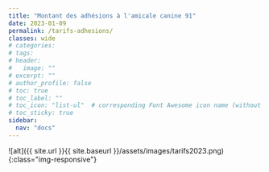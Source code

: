 ```yaml
---
title: "Montant des adhésions à l'amicale canine 91"
date: 2023-01-09
permalink: /tarifs-adhesions/
classes: wide
# categories: 
# tags: 
# header:
#   image: ""
# excerpt: ""
# author_profile: false
# toc: true
# toc_label: ""
# toc_icon: "list-ul"  # corresponding Font Awesome icon name (without fa prefix)
# toc_sticky: true
sidebar:
  nav: "docs"
---
```

![alt]({{ site.url }}{{ site.baseurl }}/assets/images/tarifs2023.png)
{:class="img-responsive"}